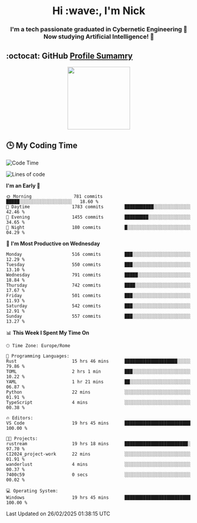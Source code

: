 <h1 align="center">Hi :wave:, I'm Nick</h1>

<h3 align="center">I'm a tech passionate graduated in Cybernetic Engineering 🤖<br>
Now studying Artificial Intelligence! 🧠</h3>


## :octocat: GitHub <a href="https://github.com/vn7n24fzkq/github-profile-summary-cards">Profile Sumamry</a>

<p align="center">
   <img style="height:170px;display:inline-block"  src="http://github-profile-summary-cards.vercel.app/api/cards/profile-details?username=CodeClimberNT&theme=github_dark" />
<!--    <img style="height:170px;display:inline-block"  src="http://github-profile-summary-cards.vercel.app/api/cards/repos-per-language?username=CodeClimberNT&theme=github_dark&exclude=" /> -->
</p>

 ## :clock3: My Coding Time 
 
<!--START_SECTION:waka-->
![Code Time](http://img.shields.io/badge/Code%20Time-473%20hrs%2038%20mins-blue)

![Lines of code](https://img.shields.io/badge/From%20Hello%20World%20I%27ve%20Written-4.5%20million%20lines%20of%20code-blue)

**I'm an Early 🐤** 

```text
🌞 Morning                781 commits         █████░░░░░░░░░░░░░░░░░░░░   18.60 % 
🌆 Daytime                1783 commits        ███████████░░░░░░░░░░░░░░   42.46 % 
🌃 Evening                1455 commits        █████████░░░░░░░░░░░░░░░░   34.65 % 
🌙 Night                  180 commits         █░░░░░░░░░░░░░░░░░░░░░░░░   04.29 % 
```
📅 **I'm Most Productive on Wednesday** 

```text
Monday                   516 commits         ███░░░░░░░░░░░░░░░░░░░░░░   12.29 % 
Tuesday                  550 commits         ███░░░░░░░░░░░░░░░░░░░░░░   13.10 % 
Wednesday                791 commits         █████░░░░░░░░░░░░░░░░░░░░   18.84 % 
Thursday                 742 commits         ████░░░░░░░░░░░░░░░░░░░░░   17.67 % 
Friday                   501 commits         ███░░░░░░░░░░░░░░░░░░░░░░   11.93 % 
Saturday                 542 commits         ███░░░░░░░░░░░░░░░░░░░░░░   12.91 % 
Sunday                   557 commits         ███░░░░░░░░░░░░░░░░░░░░░░   13.27 % 
```


📊 **This Week I Spent My Time On** 

```text
🕑︎ Time Zone: Europe/Rome

💬 Programming Languages: 
Rust                     15 hrs 46 mins      ████████████████████░░░░░   79.86 % 
TOML                     2 hrs 1 min         ███░░░░░░░░░░░░░░░░░░░░░░   10.22 % 
YAML                     1 hr 21 mins        ██░░░░░░░░░░░░░░░░░░░░░░░   06.87 % 
Python                   22 mins             ░░░░░░░░░░░░░░░░░░░░░░░░░   01.91 % 
TypeScript               4 mins              ░░░░░░░░░░░░░░░░░░░░░░░░░   00.38 % 

🔥 Editors: 
VS Code                  19 hrs 45 mins      █████████████████████████   100.00 % 

🐱‍💻 Projects: 
rustream                 19 hrs 18 mins      ████████████████████████░   97.70 % 
CI2024_project-work      22 mins             ░░░░░░░░░░░░░░░░░░░░░░░░░   01.91 % 
wanderlust               4 mins              ░░░░░░░░░░░░░░░░░░░░░░░░░   00.37 % 
7400c59                  0 secs              ░░░░░░░░░░░░░░░░░░░░░░░░░   00.02 % 

💻 Operating System: 
Windows                  19 hrs 45 mins      █████████████████████████   100.00 % 
```


 Last Updated on 26/02/2025 01:38:15 UTC
<!--END_SECTION:waka-->


